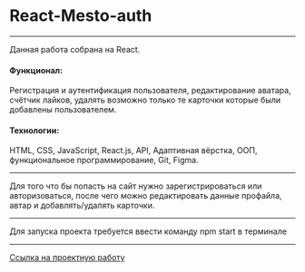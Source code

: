 # React-Mesto-auth
___

Данная работа собрана на React. 

#### Функционал: 
Регистрация и аутентификация пользователя, редактирование аватара, счётчик лайков, удалять возможно только те карточки которые были добавлены пользователем.

#### Технологии:
HTML, CSS, JavaScript, React.js, API, Адаптивная вёрстка, ООП, функциональное программирование, Git, Figma.

___

Для того что бы попасть на сайт нужно зарегистрироваться или авторизоваться, после чего можно редактировать данные профайла, автар и добавлять/удалять карточки.

___

Для запуска проекта требуется ввести команду npm start в терминале
___

[Ссылка на проектную работу](https://pt4k.github.io/react-mesto-auth/)
